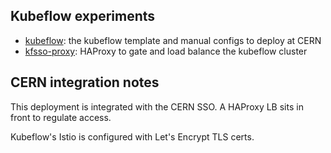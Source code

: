 Kubeflow experiments
---

- [kubeflow](kubeflow): the kubeflow template and manual configs to deploy at CERN
- [kfsso-proxy](kfsso-proxy): HAProxy to gate and load balance the kubeflow cluster

## CERN integration notes

This deployment is integrated with the CERN SSO.
A HAProxy LB sits in front to regulate access.

Kubeflow's Istio is configured with Let's Encrypt TLS certs.
